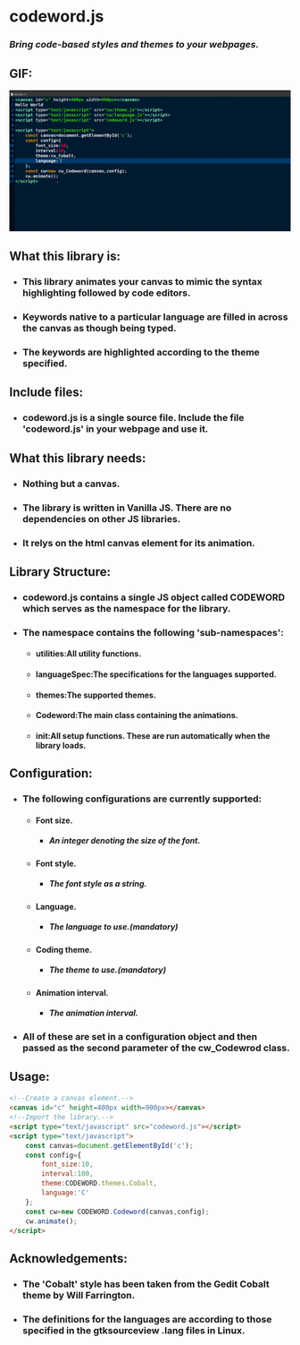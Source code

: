 # codeword.js

### *Bring code-based styles and themes to your webpages.*

## GIF:

![Demo here](./demo.gif)

## What this library is:

- ### This library animates your canvas to mimic the syntax highlighting followed by code editors.
- ### Keywords native to a particular language are filled in across the canvas as though being typed.
- ### The keywords are highlighted according to the theme specified.

## Include files:

- ### codeword.js is a single source file. Include the file 'codeword.js' in your webpage and use it.

## What this library needs:

- ### Nothing but a canvas.
- ### The library is written in Vanilla JS. There are no dependencies on other JS libraries.
- ### It relys on the html canvas element for its animation.

## Library Structure:

- ### codeword.js contains a single JS object called CODEWORD which serves as the namespace for the library.
- ### The namespace contains the following 'sub-namespaces':
    - #### utilities:All utility functions.
    - #### languageSpec:The specifications for the languages supported.
    - #### themes:The supported themes.
    - #### Codeword:The main class containing the animations.
    - #### init:All setup functions. These are run automatically when the library loads.

## Configuration:

- ### The following configurations are currently supported:
    - #### Font size.
        - ##### An integer denoting the size of the font.
    - #### Font style.
        - ##### The font style as a string.
    - #### Language.
        - ##### The language to use.(mandatory)
    - #### Coding theme.
        - ##### The theme to use.(mandatory)
    - #### Animation interval.
        - ##### The animation interval.
- ### All of these are set in a configuration object and then passed as the second parameter of the cw_Codewrod class.

## Usage:

```html
<!--Create a canvas element.-->
<canvas id="c" height=400px width=900px></canvas>
<!--Import the library.-->
<script type="text/javascript" src="codeword.js"></script>
<script type="text/javascript">
	const canvas=document.getElementById('c');
	const config={
		font_size:10,
		interval:100,
		theme:CODEWORD.themes.Cobalt,
		language:'C'
	};
	const cw=new CODEWORD.Codeword(canvas,config);
	cw.animate();
</script>
```

## Acknowledgements:

- ### The 'Cobalt' style has been taken from the Gedit Cobalt theme by Will Farrington.
- ### The definitions for the languages are according to those specified in the gtksourceview .lang files in Linux.


